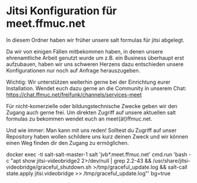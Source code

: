 # Jitsi Konfiguration für meet.ffmuc.net

In diesem Ordner haben wir früher unsere salt formulas für jitsi abgelegt.

Da wir von einigen Fällen mitbekommen haben, in denen unsere ehrenamtliche Arbeit genutzt wurde um z.B. ein Business überhaupt erst aufzubauen,
haben wir uns schweren Herzens dazu entschieden unsere Konfigurationen nur noch auf Anfrage herauszugeben.

Wichtig: Wir unterstützen weiterhin gerne bei der Einrichtung eurer Installation.
Wendet euch dazu gerne an die Community in unserem Chat: https://chat.ffmuc.net/freifunk/channels/services-meet

Für nicht-komerzielle oder bildungstechnische Zwecke geben wir den Zugang auch gerne frei.
Um direkten Zugriff auf unsere aktuellen salt formulas zu bekommen wendet euch an meet{ät}ffmuc.net.

Und wie immer: Man kann mit uns reden!
Solltest du Zugriff auf unser Repository haben wollen schildere uns kurz deinen Zweck und wir können einen Weg finden dir den Zugang zu ermöglichen.


docker exec -ti salt-salt-master-1 salt 'jvb*.meet.ffmuc.net' cmd.run 'bash -c "apt show jitsi-videobridge2 2>/dev/null | grep 2.2-43 && /usr/share/jitsi-videobridge/graceful_shutdown.sh >/tmp/graceful_update.log && salt-call state.apply jitsi.videobridge >> /tmp/graceful_update.log"' bg=true